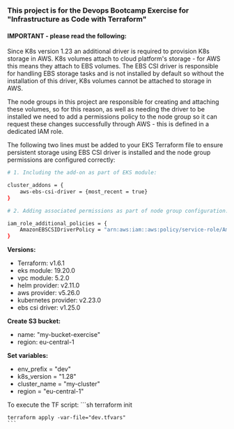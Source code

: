 ### This project is for the Devops Bootcamp Exercise for "Infrastructure as Code with Terraform" 

#### IMPORTANT - please read the following:

Since K8s version 1.23 an additional driver is required to provision K8s storage in AWS. K8s volumes attach to cloud platform's storage - for AWS this means they attach to EBS volumes. The EBS CSI driver is responsible for handling EBS storage tasks and is not installed by default so without the installation of this driver, K8s volumes cannot be attached to storage in AWS. 

The node groups in this project are responsible for creating and attaching these volumes, so for this reason, as well as needing the driver to be installed we need to add a permissions policy to the node group so it can request these changes successfully through AWS - this is defined in a dedicated IAM role.

The following two lines must be added to your EKS Terraform file to ensure persistent storage using EBS CSI driver is installed and the node group permissions are configured correctly:

```sh
# 1. Including the add-on as part of EKS module:

cluster_addons = {
    aws-ebs-csi-driver = {most_recent = true}
}

# 2. Adding associated permissions as part of node group configuration:

iam_role_additional_policies = {
    AmazonEBSCSIDriverPolicy = "arn:aws:iam::aws:policy/service-role/AmazonEBSCSIDriverPolicy"
}
```

**Versions:**
- Terraform: v1.6.1
- eks module: 19.20.0
- vpc module: 5.2.0
- helm provider: v2.11.0 
- aws provider: v5.26.0
- kubernetes provider: v2.23.0
- ebs csi driver: v1.25.0

**Create S3 bucket:** 
- name: "my-bucket-exercise"
- region: eu-central-1

**Set variables:**
- env_prefix = "dev"
- k8s_version = "1.28"
- cluster_name = "my-cluster"
- region = "eu-central-1"

To execute the TF script:
    ```sh
    terraform init
    
    terraform apply -var-file="dev.tfvars"
    ```